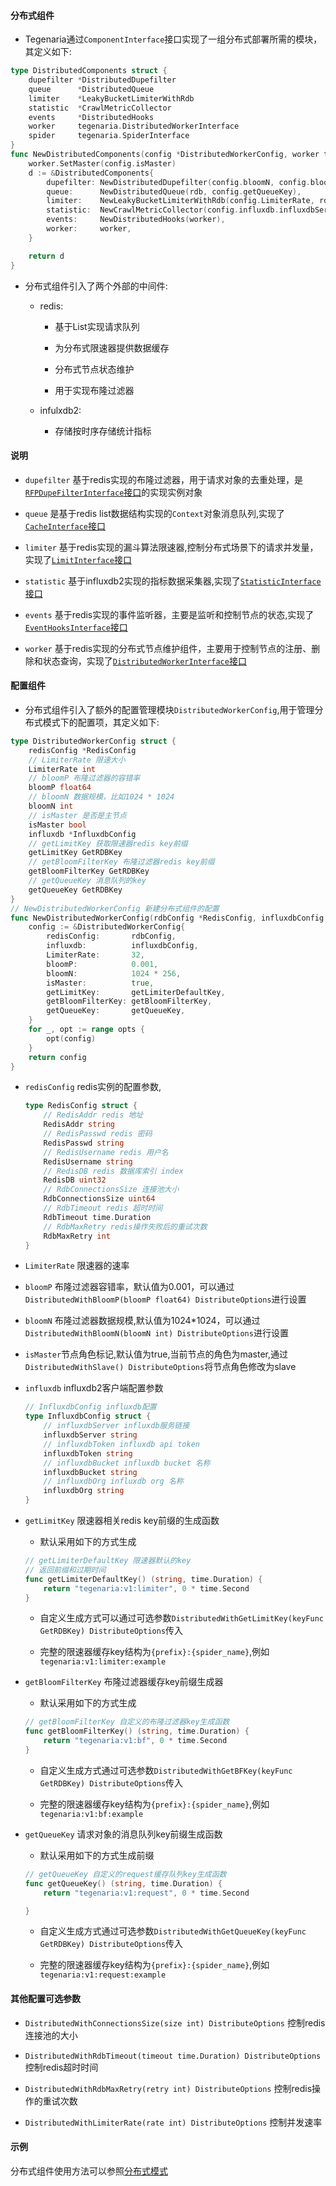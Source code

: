 #### 分布式组件
- Tegenaria通过```ComponentInterface```接口实现了一组分布式部署所需的模块，其定义如下:
```go
type DistributedComponents struct {
	dupefilter *DistributedDupefilter
	queue      *DistributedQueue
	limiter    *LeakyBucketLimiterWithRdb
	statistic  *CrawlMetricCollector
	events     *DistributedHooks
	worker     tegenaria.DistributedWorkerInterface
	spider     tegenaria.SpiderInterface
}
func NewDistributedComponents(config *DistributedWorkerConfig, worker tegenaria.DistributedWorkerInterface, rdb redis.Cmdable) *DistributedComponents {
	worker.SetMaster(config.isMaster)
	d := &DistributedComponents{
		dupefilter: NewDistributedDupefilter(config.bloomN, config.bloomP, rdb, config.getBloomFilterKey),
		queue:      NewDistributedQueue(rdb, config.getQueueKey),
		limiter:    NewLeakyBucketLimiterWithRdb(config.LimiterRate, rdb, config.getLimitKey),
		statistic:  NewCrawlMetricCollector(config.influxdb.influxdbServer, config.influxdb.influxdbToken, config.influxdb.influxdbBucket, config.influxdb.influxdbOrg),
		events:     NewDistributedHooks(worker),
		worker:     worker,
	}

	return d
}
```

- 分布式组件引入了两个外部的中间件:
    - redis:
        - 基于List实现请求队列  

        - 为分布式限速器提供数据缓存  

        - 分布式节点状态维护

        - 用于实现布隆过滤器
    
    - infulxdb2:
        - 存储按时序存储统计指标

#### 说明

- ```dupefilter``` 基于redis实现的布隆过滤器，用于请求对象的去重处理，是[`RFPDupeFilterInterface`接口](dupfilter.md)的实现实例对象

- ```queue``` 是基于redis list数据结构实现的```Context```对象消息队列,实现了[`CacheInterface`接口](queue.md)

- ```limiter``` 基于redis实现的漏斗算法限速器,控制分布式场景下的请求并发量，实现了[`LimitInterface`接口](limit.md)

- ```statistic``` 基于influxdb2实现的指标数据采集器,实现了[`StatisticInterface`接口](stats.md)  

- ```events``` 基于redis实现的事件监听器，主要是监听和控制节点的状态,实现了[`EventHooksInterface`接口](event.md)

- ```worker``` 基于redis实现的分布式节点维护组件，主要用于控制节点的注册、删除和状态查询，实现了[`DistributedWorkerInterface`接口](worker.md)

#### 配置组件

- 分布式组件引入了额外的配置管理模块```DistributedWorkerConfig```,用于管理分布式模式下的配置项，其定义如下:
```go
type DistributedWorkerConfig struct {
	redisConfig *RedisConfig
	// LimiterRate 限速大小
	LimiterRate int
	// bloomP 布隆过滤器的容错率
	bloomP float64
	// bloomN 数据规模，比如1024 * 1024
	bloomN int
	// isMaster 是否是主节点
	isMaster bool
	influxdb *InfluxdbConfig
	// getLimitKey 获取限速器redis key前缀
	getLimitKey GetRDBKey
	// getBloomFilterKey 布隆过滤器redis key前缀
	getBloomFilterKey GetRDBKey
	// getQueueKey 消息队列的key
	getQueueKey GetRDBKey
}
// NewDistributedWorkerConfig 新建分布式组件的配置
func NewDistributedWorkerConfig(rdbConfig *RedisConfig, influxdbConfig *InfluxdbConfig, opts ...DistributeOptions) *DistributedWorkerConfig {
	config := &DistributedWorkerConfig{
		redisConfig:       rdbConfig,
		influxdb:          influxdbConfig,
		LimiterRate:       32,
		bloomP:            0.001,
		bloomN:            1024 * 256,
		isMaster:          true,
		getLimitKey:       getLimiterDefaultKey,
		getBloomFilterKey: getBloomFilterKey,
		getQueueKey:       getQueueKey,
	}
	for _, opt := range opts {
		opt(config)
	}
	return config
}
```

- ```redisConfig``` redis实例的配置参数,
    ```go
    type RedisConfig struct {
    	// RedisAddr redis 地址
    	RedisAddr string
    	// RedisPasswd redis 密码
    	RedisPasswd string
    	// RedisUsername redis 用户名
    	RedisUsername string
    	// RedisDB redis 数据库索引 index
    	RedisDB uint32
    	// RdbConnectionsSize 连接池大小
    	RdbConnectionsSize uint64
    	// RdbTimeout redis 超时时间
    	RdbTimeout time.Duration
    	// RdbMaxRetry redis操作失败后的重试次数
    	RdbMaxRetry int
    }
    ```

- ```LimiterRate``` 限速器的速率   

- ```bloomP``` 布隆过滤器容错率，默认值为0.001，可以通过```DistributedWithBloomP(bloomP float64) DistributeOptions```进行设置

- ```bloomN``` 布隆过滤器数据规模,默认值为1024*1024，可以通过```DistributedWithBloomN(bloomN int) DistributeOptions```进行设置

- ```isMaster```节点角色标记,默认值为true,当前节点的角色为master,通过```DistributedWithSlave() DistributeOptions```将节点角色修改为slave 

- ```influxdb``` influxdb2客户端配置参数  
    ```go
    // InfluxdbConfig influxdb配置
    type InfluxdbConfig struct {
    	// influxdbServer influxdb服务链接
    	influxdbServer string
    	// influxdbToken influxdb api token
    	influxdbToken string
    	// influxdbBucket influxdb bucket 名称
    	influxdbBucket string
    	// influxdbOrg influxdb org 名称
    	influxdbOrg string
    }
    ```

- ```getLimitKey``` 限速器相关redis key前缀的生成函数

    - 默认采用如下的方式生成  

    ```go
    // getLimiterDefaultKey 限速器默认的key
    // 返回前缀和过期时间
    func getLimiterDefaultKey() (string, time.Duration) {
    	return "tegenaria:v1:limiter", 0 * time.Second
    }
    ```

    - 自定义生成方式可以通过可选参数```DistributedWithGetLimitKey(keyFunc GetRDBKey) DistributeOptions```传入

    - 完整的限速器缓存key结构为```{prefix}:{spider_name}```,例如`tegenaria:v1:limiter:example`

- ```getBloomFilterKey``` 布隆过滤器缓存key前缀生成器

    - 默认采用如下的方式生成  

    ```go
    // getBloomFilterKey 自定义的布隆过滤器key生成函数
    func getBloomFilterKey() (string, time.Duration) {
    	return "tegenaria:v1:bf", 0 * time.Second
    }
    ```
    - 自定义生成方式通过可选参数```DistributedWithGetBFKey(keyFunc GetRDBKey) DistributeOptions```传入    

    - 完整的限速器缓存key结构为```{prefix}:{spider_name}```,例如`tegenaria:v1:bf:example`

- ```getQueueKey``` 请求对象的消息队列key前缀生成函数

    - 默认采用如下的方式生成前缀 

    ```go
    // getQueueKey 自定义的request缓存队列key生成函数
    func getQueueKey() (string, time.Duration) {
    	return "tegenaria:v1:request", 0 * time.Second
    
    }
    ```
    - 自定义生成方式通过可选参数```DistributedWithGetQueueKey(keyFunc GetRDBKey) DistributeOptions```传入    

    - 完整的限速器缓存key结构为```{prefix}:{spider_name}```,例如`tegenaria:v1:request:example`

####  其他配置可选参数

- ```DistributedWithConnectionsSize(size int) DistributeOptions``` 控制redis连接池的大小  

- ```DistributedWithRdbTimeout(timeout time.Duration) DistributeOptions``` 控制redis超时时间 

- ```DistributedWithRdbMaxRetry(retry int) DistributeOptions``` 控制redis操作的重试次数  

- ```DistributedWithLimiterRate(rate int) DistributeOptions``` 控制并发速率

#### 示例

分布式组件使用方法可以参照[分布式模式](distributed.md)
